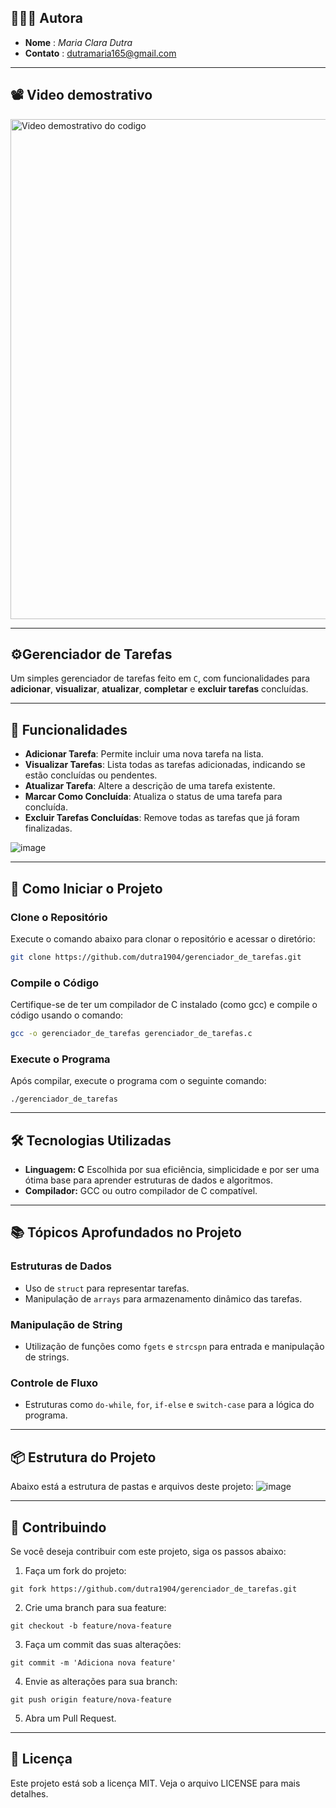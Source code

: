 ## 👩🏾‍💻 Autora

- **Nome** : *Maria Clara Dutra*
- **Contato** : <dutramaria165@gmail.com>

---

## 📽️ Video demostrativo

<img src="https://github.com/user-attachments/assets/e4163243-4ac8-4635-9f6f-77df834c9a4b" alt="Video demostrativo do codigo" width="800" height="auto">

---

## ⚙️Gerenciador de Tarefas

Um simples gerenciador de tarefas feito em `C`, com funcionalidades para **adicionar**, **visualizar**, **atualizar**, **completar** e **excluir tarefas** concluídas.

---

## 📝 Funcionalidades

- **Adicionar Tarefa**: Permite incluir uma nova tarefa na lista.
- **Visualizar Tarefas**: Lista todas as tarefas adicionadas, indicando se estão concluídas ou pendentes.
- **Atualizar Tarefa**: Altere a descrição de uma tarefa existente.
- **Marcar Como Concluída**: Atualiza o status de uma tarefa para concluída.
- **Excluir Tarefas Concluídas**: Remove todas as tarefas que já foram finalizadas.

![image](https://github.com/user-attachments/assets/50f25fc5-03a8-4113-b11b-24ae7d5cc852)

---

## 🚀 Como Iniciar o Projeto

### **Clone o Repositório**
Execute o comando abaixo para clonar o repositório e acessar o diretório:
```bash
git clone https://github.com/dutra1904/gerenciador_de_tarefas.git
```

### Compile o Código
Certifique-se de ter um compilador de C instalado (como gcc) e compile o código usando o comando:
```bash
gcc -o gerenciador_de_tarefas gerenciador_de_tarefas.c
```

### Execute o Programa 
Após compilar, execute o programa com o seguinte comando:
```
./gerenciador_de_tarefas
```

---

## 🛠️ Tecnologias Utilizadas
- **Linguagem: C**
Escolhida por sua eficiência, simplicidade e por ser uma ótima base para aprender estruturas de dados e algoritmos.
- **Compilador:** GCC ou outro compilador de C compatível.

---

## 📚 Tópicos Aprofundados no Projeto

### Estruturas de Dados 
- Uso de `struct` para representar tarefas.
- Manipulação de `arrays` para armazenamento dinâmico das tarefas.

### Manipulação de String
- Utilização de funções como `fgets` e `strcspn` para entrada e manipulação de strings.

### Controle de Fluxo 
- Estruturas como `do-while`, `for`, `if-else` e `switch-case` para a lógica do programa.

---

## 📦 Estrutura do Projeto
Abaixo está a estrutura de pastas e arquivos deste projeto:
![image](https://github.com/user-attachments/assets/c4a6a58f-44f9-45dd-bfc6-3b1ed3901eb7)

---

## 🔗 Contribuindo

Se você deseja contribuir com este projeto, siga os passos abaixo:
1. Faça um fork do projeto:
```
git fork https://github.com/dutra1904/gerenciador_de_tarefas.git
```
2. Crie uma branch para sua feature:
```
git checkout -b feature/nova-feature
```
3. Faça um commit das suas alterações:
```
git commit -m 'Adiciona nova feature'
```
4. Envie as alterações para sua branch:
```
git push origin feature/nova-feature
```
5. Abra um Pull Request.

---

## 📝 Licença
Este projeto está sob a licença MIT. Veja o arquivo LICENSE para mais detalhes.
